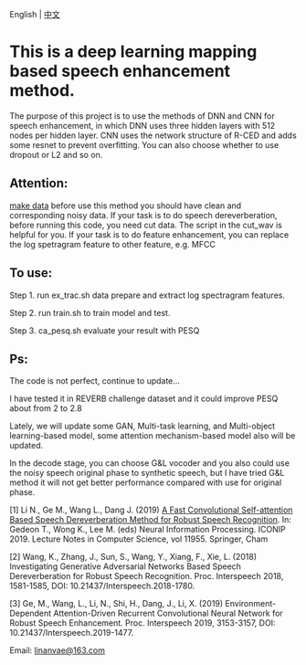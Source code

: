 English | [中文](https://github.com/linan2/TensorFlow-speech-enhancement-Chinese.git) 
# This is a deep learning mapping based speech enhancement method.
The purpose of this project is to use the methods of DNN and CNN for speech enhancement, in which DNN uses three hidden layers with 512 nodes per hidden layer. CNN uses the network structure of R-CED and adds some resnet to prevent overfitting. 
You can also choose whether to use dropout or L2 and so on.
## Attention:
[make data](https://github.com/linan2/add_reverb2.git) before use this method you should have clean and corresponding noisy data.
If your task is to do speech dereverberation, before running this code, you need cut data. The script in the cut_wav is helpful for you. 
If your task is to do feature enhancement, you can replace the log spetragram feature to other feature, e.g. MFCC

## To use:
Step 1. run ex_trac.sh data prepare and extract log spectragram features.

Step 2. run train.sh to train model and test.

Step 3. ca_pesq.sh evaluate your result with PESQ

## Ps:
The code is not perfect, continue to update…

I have tested it in REVERB challenge dataset and it could improve PESQ about from 2 to 2.8

Lately, we will update some GAN, Multi-task learning, and Multi-object learning-based model, some attention mechanism-based model also will be updated.

In the decode stage, you can choose G&L vocoder and you also could use the noisy speech original phase to synthetic speech, but I have tried G&L method it will not get better performance compared with use for original phase.

[1] Li N., Ge M., Wang L., Dang J. (2019) [A Fast Convolutional Self-attention Based Speech Dereverberation Method for Robust Speech Recognition](https://link.springer.com/chapter/10.1007/978-3-030-36718-3_25). In: Gedeon T., Wong K., Lee M. (eds) Neural Information Processing. ICONIP 2019. Lecture Notes in Computer Science, vol 11955. Springer, Cham

[2] Wang, K., Zhang, J., Sun, S., Wang, Y., Xiang, F., Xie, L. (2018) Investigating Generative Adversarial Networks Based Speech Dereverberation for Robust Speech Recognition. Proc. Interspeech 2018, 1581-1585, DOI: 10.21437/Interspeech.2018-1780.

[3] Ge, M., Wang, L., Li, N., Shi, H., Dang, J., Li, X. (2019) Environment-Dependent Attention-Driven Recurrent Convolutional Neural Network for Robust Speech Enhancement. Proc. Interspeech 2019, 3153-3157, DOI: 10.21437/Interspeech.2019-1477.


Email: linanvae@163.com
